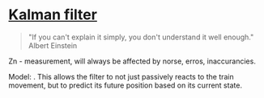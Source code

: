 # 

# [Kalman filter](https://www.kalmanfilter.net/default.aspx)

> "If you can't explain it simply, you don't understand it well enough."
> Albert Einstein


Zn - measurement, will always be affected by norse, erros, inaccurancies.

Model: . This allows the filter to not just passively reacts to the train movement, but to predict its future position based on its current state.
